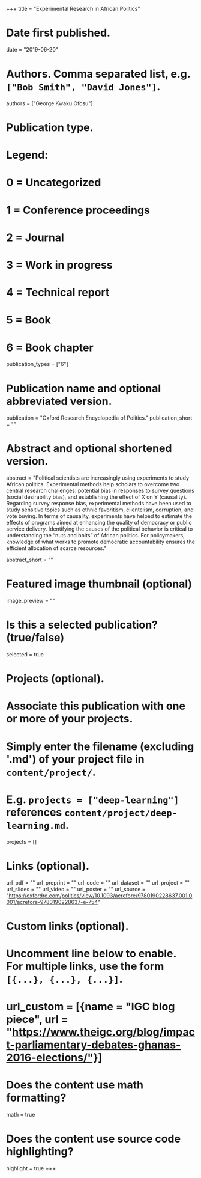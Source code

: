 +++
title = "Experimental Research in African Politics"

# Date first published.
date = "2019-06-20"

# Authors. Comma separated list, e.g. `["Bob Smith", "David Jones"]`.
authors = ["George Kwaku Ofosu"]

# Publication type.
# Legend:
# 0 = Uncategorized
# 1 = Conference proceedings
# 2 = Journal
# 3 = Work in progress
# 4 = Technical report
# 5 = Book
# 6 = Book chapter
publication_types = ["6"]

# Publication name and optional abbreviated version.
publication = "Oxford Research Encyclopedia of Politics."
 publication_short = ""

# Abstract and optional shortened version.
abstract = "Political scientists are increasingly using experiments to study African politics. Experimental methods help scholars to overcome two central research challenges: potential bias in responses to survey questions (social desirability bias), and establishing the effect of X on Y (causality). Regarding survey response bias, experimental methods have been used to study sensitive topics such as ethnic favoritism, clientelism, corruption, and vote buying. In terms of causality, experiments have helped to estimate the effects of programs aimed at enhancing the quality of democracy or public service delivery. Identifying the causes of the political behavior is critical to understanding the “nuts and bolts” of African politics. For policymakers, knowledge of what works to promote democratic accountability ensures the efficient allocation of scarce resources." 

abstract_short = ""

# Featured image thumbnail (optional)
image_preview = ""

# Is this a selected publication? (true/false)
selected = true

# Projects (optional).
#   Associate this publication with one or more of your projects.
#   Simply enter the filename (excluding '.md') of your project file in `content/project/`.
#   E.g. `projects = ["deep-learning"]` references `content/project/deep-learning.md`.
projects = []

# Links (optional).
url_pdf = ""
url_preprint = ""
url_code = ""
url_dataset = ""
url_project = ""
url_slides = ""
url_video = ""
url_poster = ""
url_source = "https://oxfordre.com/politics/view/10.1093/acrefore/9780190228637.001.0001/acrefore-9780190228637-e-754"

# Custom links (optional).
#   Uncomment line below to enable. For multiple links, use the form `[{...}, {...}, {...}]`.
# url_custom = [{name = "IGC blog piece", url = "https://www.theigc.org/blog/impact-parliamentary-debates-ghanas-2016-elections/"}]

# Does the content use math formatting?
math = true

# Does the content use source code highlighting?
highlight = true
+++

